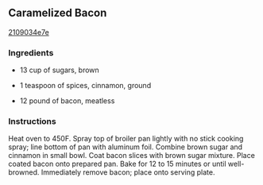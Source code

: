 ## Caramelized Bacon

[2109034e7e](http://www.food.com/recipe/caramelized-bacon-51890)

### Ingredients

 - 13 cup of sugars, brown

 - 1 teaspoon of spices, cinnamon, ground

 - 12 pound of bacon, meatless

### Instructions

Heat oven to 450F. Spray top of broiler pan lightly with no stick cooking spray; line bottom of pan with aluminum foil. Combine brown sugar and cinnamon in small bowl. Coat bacon slices with brown sugar mixture. Place coated bacon onto prepared pan. Bake for 12 to 15 minutes or until well-browned. Immediately remove bacon; place onto serving plate.